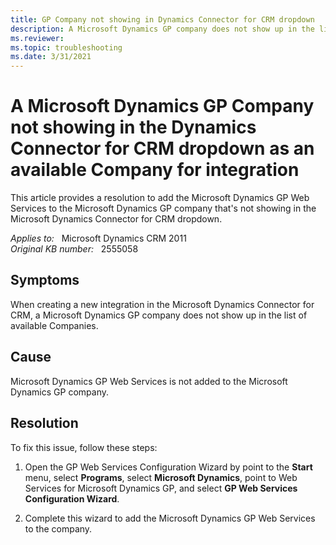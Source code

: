 ```yaml
---
title: GP Company not showing in Dynamics Connector for CRM dropdown
description: A Microsoft Dynamics GP company does not show up in the list of available Companies when creating a new integration in the Microsoft Dynamics Connector for CRM. Provides a resolution.
ms.reviewer: 
ms.topic: troubleshooting
ms.date: 3/31/2021
---
```

# A Microsoft Dynamics GP Company not showing in the Dynamics Connector for CRM dropdown as an available Company for integration

This article provides a resolution to add the Microsoft Dynamics GP Web Services to the Microsoft Dynamics GP company that's not showing in the Microsoft Dynamics Connector for CRM dropdown.

_Applies to:_ &nbsp; Microsoft Dynamics CRM 2011  
_Original KB number:_ &nbsp; 2555058

## Symptoms

When creating a new integration in the Microsoft Dynamics Connector for CRM, a Microsoft Dynamics GP company does not show up in the list of available Companies.

## Cause

Microsoft Dynamics GP Web Services is not added to the Microsoft Dynamics GP company.

## Resolution

To fix this issue, follow these steps:

1. Open the GP Web Services Configuration Wizard by point to the **Start** menu, select **Programs**, select **Microsoft Dynamics**, point to Web Services for Microsoft Dynamics GP, and select **GP Web Services Configuration Wizard**.

2. Complete this wizard to add the Microsoft Dynamics GP Web Services to the company.
